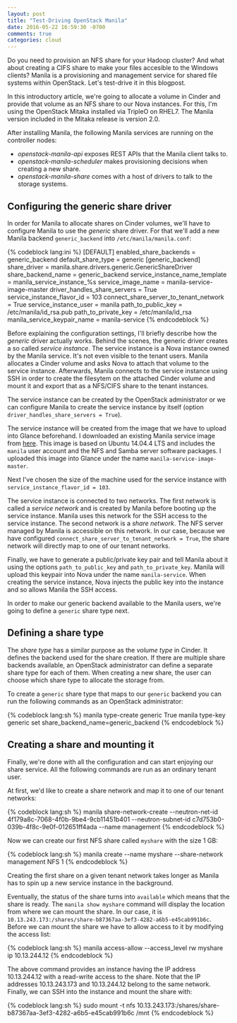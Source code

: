 ```yaml
---
layout: post
title: "Test-Driving OpenStack Manila"
date: 2016-05-22 16:59:30 -0700
comments: true
categories: cloud
---
```


Do you need to provision an NFS share for your Hadoop cluster? And what about creating a CIFS share to make your files accesible to the Windows clients? Manila is a provisioning and management service for shared file systems within OpenStack. Let's test-drive it in this blogpost.

<!-- more -->

In this introductory article, we're going to allocate a volume in Cinder and provide that volume as an NFS share to our Nova instances. For this, I'm using the OpenStack Mitaka installed via TripleO on RHEL7. The Manila version included in the Mitaka release is version 2.0.

After installing Manila, the following Manila services are running on the controller nodes:

* *openstack-manila-api* exposes REST APIs that the Manila client talks to.
* *openstack-manila-scheduler* makes provisioning decisions when creating a new share.
* *openstack-manila-share* comes with a host of drivers to talk to the storage systems.

## Configuring the generic share driver

In order for Manila to allocate shares on Cinder volumes, we'll have to configure Manila to use the *generic* share driver. For that we'll add a new Manila backend `generic_backend` into `/etc/manila/manila.conf`:

{% codeblock lang:ini %}
[DEFAULT]
enabled_share_backends = generic_backend
default_share_type = generic
[generic_backend]
share_driver = manila.share.drivers.generic.GenericShareDriver
share_backend_name = generic_backend
service_instance_name_template = manila_service_instance_%s
service_image_name = manila-service-image-master
driver_handles_share_servers = True
service_instance_flavor_id = 103
connect_share_server_to_tenant_network = True
service_instance_user = manila
path_to_public_key = /etc/manila/id_rsa.pub
path_to_private_key = /etc/manila/id_rsa
manila_service_keypair_name = manila-service
{% endcodeblock %}

Before explaining the configuration settings, I'll briefly describe how the *generic* driver actually works. Behind the scenes, the generic driver creates a so called *service instance*. The service instance is a Nova instance owned by the Manila service. It's not even visible to the tenant users. Manila allocates a Cinder volume and asks Nova to attach that volume to the service instance. Afterwards, Manila connects to the service instance using SSH in order to create the filesytem on the attached Cinder volume and mount it and export that as a NFS/CIFS share to the tenant instances.

The service instance can be created by the OpenStack administrator or we can configure Manila to create the service instance by itself (option `driver_handles_share_servers = True`).

The service instance will be created from the image that we have to upload into Glance beforehand. I downloaded an existing Manila service image from [here](http://tarballs.openstack.org/manila-image-elements/images/manila-service-image-master.qcow2). This image is based on Ubuntu 14.04.4 LTS and includes the `manila` user account and the NFS and Samba server software packages. I uploaded this image into Glance under the name `manila-service-image-master`.

Next I've chosen the size of the machine used for the service instance with `service_instance_flavor_id = 103`.

The service instance is connected to two networks. The first network is called a *service network* and is created by Manila before booting up the service instance. Manila uses this network for the SSH access to the service instance. The second network is a *share network*. The NFS server managed by Manila is accessible on this network. In our case, because we have configured `connect_share_server_to_tenant_network = True`, the share network will directly map to one of our tenant networks.

Finally, we have to generate a public/private key pair and tell Manila about it using the options `path_to_public_key` and `path_to_private_key`. Manila will upload this keypair into Nova under the name `manila-service`. When creating the service instance, Nova injects the public key into the instance and so allows Manila the SSH access.

In order to make our generic backend available to the Manila users, we're going to define a `generic` share type next.

## Defining a share type

The *share type* has a similar purpose as the *volume type* in Cinder. It defines the backend used for the share creation. If there are multiple share backends available, an OpenStack administrator can define a separate share type for each of them. When creating a new share, the user can choose which share type to allocate the storage from.

To create a `generic` share type that maps to our `generic` backend you can run the following commands as an OpenStack administrator:

{% codeblock lang:sh %}
manila type-create generic True
manila type-key generic set share_backend_name=generic_backend
{% endcodeblock %}

## Creating a share and mounting it

Finally, we're done with all the configuration and can start enjoying our share service. All the following commands are run as an ordinary tenant user.

At first, we'd like to create a share network and map it to one of our tenant networks:

{% codeblock lang:sh %}
manila share-network-create --neutron-net-id 4f179a8c-7068-4f0b-9be4-9cb11451b401 --neutron-subnet-id c7d753b0-039b-4f8c-9e0f-012651ff4ada --name management
{% endcodeblock %}

Now we can create our first NFS share called `myshare` with the size 1 GB:

{% codeblock lang:sh %}
manila create --name myshare --share-network management NFS 1
{% endcodeblock %}

Creating the first share on a given tenant network takes longer as Manila has to spin up a new service instance in the background.

Eventually, the status of the share turns into `available` which means that the share is ready. The `manila show myshare` command will display the location from where we can mount the share. In our case, it is `10.13.243.173:/shares/share-b87367aa-3ef3-4282-a6b5-e45cab991b6c`. Before we can mount the share we have to allow access to it by modifying the access list:

{% codeblock lang:sh %}
manila access-allow --access_level rw myshare ip 10.13.244.12
{% endcodeblock %}

The above command provides an instance having the IP address 10.13.244.12 with a read-write access to the share. Note that the IP addresses 10.13.243.173 and 10.13.244.12 belong to the same network. Finally, we can SSH into the instance and mount the share with:

{% codeblock lang:sh %}
sudo mount -t nfs 10.13.243.173:/shares/share-b87367aa-3ef3-4282-a6b5-e45cab991b6c /mnt
{% endcodeblock %}
